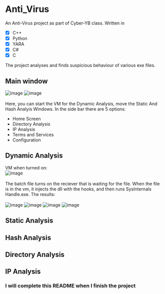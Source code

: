 # Anti_Virus
An Anti-Virus project as part of Cyber-YB class.
Written in
- [x] C++
- [x] Python
- [x] YARA
- [x] C#
- [x] C

The project analyses and finds suspicious behaviour of various exe files.
## Main window
![image](https://github.com/eladyesh/Anti_Virus/assets/102996033/9465a011-5008-4344-bb99-63d5f83f4bab) 
![image](https://github.com/eladyesh/Anti_Virus/assets/102996033/242b11aa-9eeb-48a1-9609-86e5f62d08b6)<br><br>
Here, you can start the VM for the Dynamic Analysis, move the Static And Hash Analyis Windows.
In the side bar there are 5 options:
- Home Screen
- Directory Analysis
- IP Analysis
- Terms and Services
- Configuration
## Dynamic Analysis
VM when turned on:<br>
![image](https://github.com/eladyesh/Anti_Virus/assets/102996033/0d255f54-c437-4003-b998-621e2ec2d1fa)<br><br>
The batch file turns on the reciever that is waiting for the file. When the file is in the vm,
it injects the dll with the hooks, and then runs SysInternals Handle.exe. The results:<br><br>
![image](https://github.com/eladyesh/Anti_Virus/assets/102996033/4a103416-b640-4e2a-8889-79f21c8c5968)
![image](https://github.com/eladyesh/Anti_Virus/assets/102996033/e49833d2-8622-49e7-a33d-8b87655413c6)
![image](https://github.com/eladyesh/Anti_Virus/assets/102996033/661b639b-3c60-4d77-a66e-789850ec92fa)
![image](https://github.com/eladyesh/Anti_Virus/assets/102996033/610445de-854a-4e6a-b961-0bef2a971dbd)




## Static Analysis
## Hash Analysis
## Directory Analysis
## IP Analysis
### I will complete this README when I finish the project
